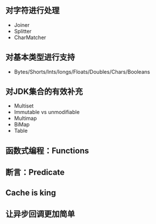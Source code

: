 ## 对字符进行处理
- Joiner
- Splitter
- CharMatcher

## 对基本类型进行支持
- Bytes/Shorts/Ints/Iongs/Floats/Doubles/Chars/Booleans

## 对JDK集合的有效补充
- Multiset
- Immutable vs unmodifiable
- Multimap
- BiMap
- Table

## 函数式编程：Functions

## 断言：Predicate

## Cache is king

## 让异步回调更加简单
